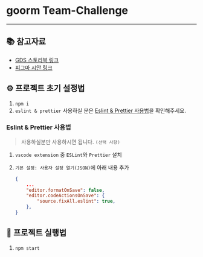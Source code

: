 # goorm Team-Challenge

---

## 📚 참고자료

-   [GDS 스토리북 링크](https://challenge-gds-storybook.dev.goorm.io/)
-   [피그마 시안 링크](https://www.figma.com/file/ihvdLEzT5Q8ivyJjnOv2h0/%EC%98%A4%ED%94%84%EB%9D%BC%EC%9D%B8-%ED%8C%80-%EC%B1%8C%EB%A6%B0%EC%A7%80-%EA%B3%BC%EC%A0%9C?type=design&node-id=263%3A8662&mode=design&t=VVq5AmuPQFHEL6qG-1)

## ⚙️ 프로젝트 초기 설정법

1. `npm i`
2. `eslint & prettier` 사용하실 분은 [Eslint & Prettier 사용법](#eslint--prettier-사용법)을 확인해주세요.

### Eslint & Prettier 사용법

> 사용하실분만 사용하시면 됩니다. `(선택 사항)`

1. `vscode extension` 중 `ESLint`와 `Prettier` 설치
2. `기본 설정: 사용자 설정 열기(JSON)`에 아래 내용 추가

    ```json
    {
        ...
        "editor.formatOnSave": false,
        "editor.codeActionsOnSave": {
            "source.fixAll.eslint": true,
        },
    }
    ```

## 🚀 프로젝트 실행법

1. `npm start`
